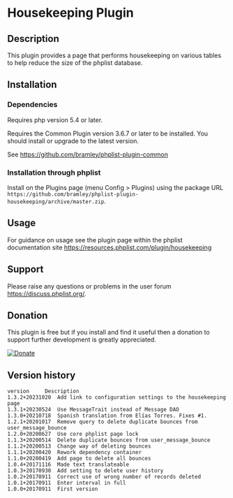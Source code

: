 # Housekeeping Plugin #

## Description ##

This plugin provides a page that performs housekeeping on various tables to help reduce the size of the phplist database.

## Installation ##

### Dependencies ###

Requires php version 5.4 or later.

Requires the Common Plugin version 3.6.7 or later to be installed. You should install or upgrade to the latest version.

See <https://github.com/bramley/phplist-plugin-common>

### Installation through phplist ###

Install on the Plugins page (menu Config > Plugins) using the package URL `https://github.com/bramley/phplist-plugin-housekeeping/archive/master.zip`.

## Usage ##

For guidance on usage see the plugin page within the phplist documentation site <https://resources.phplist.com/plugin/housekeeping>

## Support ##

Please raise any questions or problems in the user forum <https://discuss.phplist.org/>.

## Donation ##

This plugin is free but if you install and find it useful then a donation to support further development is greatly appreciated.

[![Donate](https://www.paypalobjects.com/en_US/i/btn/btn_donate_LG.gif)](https://www.paypal.com/cgi-bin/webscr?cmd=_s-xclick&hosted_button_id=W5GLX53WDM7T4)

## Version history ##

    version     Description
    1.3.2+20231020  Add link to configuration settings to the housekeeping page
    1.3.1+20230524  Use MessageTrait instead of Message DAO
    1.3.0+20210718  Spanish translation from Elías Torres. Fixes #1.
    1.2.1+20201017  Remove query to delete duplicate bounces from user_message_bounce
    1.2.0+20200627  Use core phplist page lock
    1.1.3+20200514  Delete duplicate bounces from user_message_bounce
    1.1.2+20200513  Change way of deleting bounces
    1.1.1+20200420  Rework dependency container
    1.1.0+20200419  Add page to delete all bounces
    1.0.4+20171116  Made text translateable
    1.0.3+20170930  Add setting to delete user history
    1.0.2+20170911  Correct use of wrong number of records deleted
    1.0.1+20170911  Enter interval in full
    1.0.0+20170911  First version

